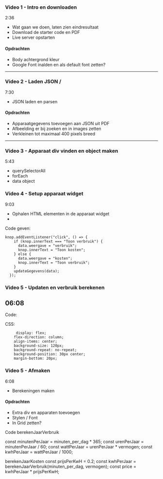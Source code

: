 ### Video 1 - Intro en downloaden
2:36
- Wat gaan we doen, laten zien eindresultaat
- Download de starter code en PDF
- Live server opstarten

#### Opdrachten
- Body achtergrond kleur
- Google Font inalden en als default font zetten?

---

### Video 2 - Laden JSON / 
7:30
- JSON laden en parsen

#### Opdrachten
- Apparaatgegevens toevoegen aan JSON uit PDF
- Afbeelding er bij zoeken en in images zetten
- Verkleinen tot maximaal 400 pixels breed

---

### Video 3 - Apparaat div vinden en object maken
5:43
- querySelectorAll
- forEach
- data object



### Video 4 - Setup apparaat widget
9:03
- Ophalen HTML elementen in de apparaat widget
-

Code geven:
```
knop.addEventListener("click", () => {
    if (knop.innerText === "Toon verbruik") {
      data.weergave = "verbruik";
      knop.innerText = "Toon kosten";
    } else {
      data.weergave = "kosten";
      knop.innerText = "Toon verbruik";
    }
    updateGegevens(data);
  });
  ```

### Video 5 - Updaten en verbruik berekenen
06:08
- 

Code:

CSS:
```
	 display: flex;
    flex-direction: column;
    align-items: center;
    background-size: 120px;
    background-repeat: no-repeat;
    background-position: 30px center;
    margin-bottom: 20px;
```


### Video 5 - Afmaken 
6:08
- Berekeningen maken


#### Opdrachten
- Extra div en apparaten toevoegen
- Stylen / Font
- In Grid zetten?


Code
berekenJaarVerbruik

const minutenPerJaar = minuten_per_dag * 365;
const urenPerJaar = minutenPerJaar / 60;
const wattPerJaar = urenPerJaar * vermogen;
const kwhPerJaar = wattPerJaar / 1000;


berekenJaarKosten
const prijsPerKwH = 0.2;
const kwhPerJaar = berekenJaarVerbruik(minuten_per_dag, vermogen);
const price = kwhPerJaar * prijsPerKwH;





